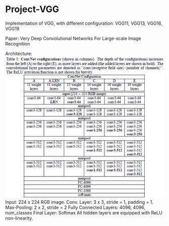 # Project-VGG
Implementation of VGG, with different configuration: VGG11, VGG13, VGG16, VGG19

Paper: Very Deep Convolutional Networks For Large-scale Image Recognition

Architecture:
![TABLE ARCHITECTURE](architecture_table.png)
    Input: 224 x 224 RGB image.
    Conv. Layer: 3 x 3, stride = 1, padding = 1.
    Max-Pooling: 2 x 2, stride = 2
    Fully Connected Layers: 4096, 4096, num_classes
    Final Layer: Softmax
    All hidden layers are equipped with ReLU non-linearity.